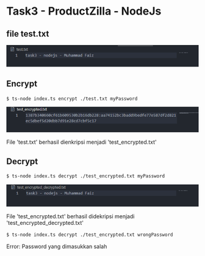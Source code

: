 # Task3 - ProductZilla - NodeJs 

## file test.txt
![LOGO](https://github.com/muhammadfaiz19/pz-task3-node/blob/main/img/test.png)

## Encrypt
```bash
$ ts-node index.ts encrypt ./test.txt myPassword
```
![LOGO](https://github.com/muhammadfaiz19/pz-task3-node/blob/main/img/test-encrypted.png)

File 'test.txt' berhasil dienkripsi menjadi 'test_encrypted.txt'

## Decrypt
``` bash
$ ts-node index.ts decrypt ./test_encrypted.txt myPassword
```
![LOGO](https://github.com/muhammadfaiz19/pz-task3-node/blob/main/img/test-encrypted-decrypted.png)

File 'test_encrypted.txt' berhasil didekripsi menjadi 'test_encrypted_decrypted.txt'

``` bash
$ ts-node index.ts decrypt ./test_encrypted.txt wrongPassword
````
Error: Password yang dimasukkan salah

